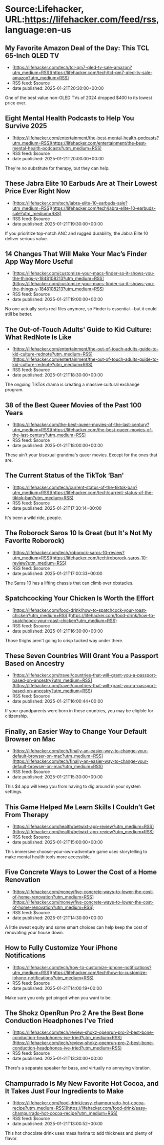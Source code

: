 # Source:Lifehacker, URL:https://lifehacker.com/feed/rss, language:en-us

## My Favorite Amazon Deal of the Day: This TCL 65-Inch QLED TV
 - [https://lifehacker.com/tech/tcl-qm7-qled-tv-sale-amazon?utm_medium=RSS](https://lifehacker.com/tech/tcl-qm7-qled-tv-sale-amazon?utm_medium=RSS)
 - RSS feed: $source
 - date published: 2025-01-21T20:30:00+00:00

One of the best value non-OLED TVs of 2024 dropped $400 to its lowest price ever.

## Eight Mental Health Podcasts to Help You Survive 2025
 - [https://lifehacker.com/entertainment/the-best-mental-health-podcasts?utm_medium=RSS](https://lifehacker.com/entertainment/the-best-mental-health-podcasts?utm_medium=RSS)
 - RSS feed: $source
 - date published: 2025-01-21T20:00:00+00:00

They're no substitute for therapy, but they can help.

## These Jabra Elite 10 Earbuds Are at Their Lowest Price Ever Right Now
 - [https://lifehacker.com/tech/jabra-elite-10-earbuds-sale?utm_medium=RSS](https://lifehacker.com/tech/jabra-elite-10-earbuds-sale?utm_medium=RSS)
 - RSS feed: $source
 - date published: 2025-01-21T19:30:00+00:00

If you prioritize top-notch ANC and rugged durability, the Jabra Elite 10 deliver serious value.

## 14 Changes That Will Make Your Mac’s Finder App Way More Useful
 - [https://lifehacker.com/customize-your-macs-finder-so-it-shows-you-the-things-y-1848108213?utm_medium=RSS](https://lifehacker.com/customize-your-macs-finder-so-it-shows-you-the-things-y-1848108213?utm_medium=RSS)
 - RSS feed: $source
 - date published: 2025-01-21T19:00:00+00:00

No one actually sorts real files anymore, so Finder is essential—but it could still be better.

## The Out-of-Touch Adults' Guide to Kid Culture: What RedNote Is Like
 - [https://lifehacker.com/entertainment/the-out-of-touch-adults-guide-to-kid-culture-rednote?utm_medium=RSS](https://lifehacker.com/entertainment/the-out-of-touch-adults-guide-to-kid-culture-rednote?utm_medium=RSS)
 - RSS feed: $source
 - date published: 2025-01-21T18:30:00+00:00

The ongoing TikTok drama is creating a massive cultural exchange program.

## 38 of the Best Queer Movies of the Past 100 Years
 - [https://lifehacker.com/the-best-queer-movies-of-the-last-century?utm_medium=RSS](https://lifehacker.com/the-best-queer-movies-of-the-last-century?utm_medium=RSS)
 - RSS feed: $source
 - date published: 2025-01-21T18:00:00+00:00

These ain't your bisexual grandma's queer movies. Except for the ones that are.

## The Current Status of the TikTok ‘Ban'
 - [https://lifehacker.com/tech/current-status-of-the-tiktok-ban?utm_medium=RSS](https://lifehacker.com/tech/current-status-of-the-tiktok-ban?utm_medium=RSS)
 - RSS feed: $source
 - date published: 2025-01-21T17:30:14+00:00

It's been a wild ride, people.

## The Roborock Saros 10 Is Great (but It's Not My Favorite Roborock)
 - [https://lifehacker.com/tech/roborock-saros-10-review?utm_medium=RSS](https://lifehacker.com/tech/roborock-saros-10-review?utm_medium=RSS)
 - RSS feed: $source
 - date published: 2025-01-21T17:00:33+00:00

The Saros 10 has a lifting chassis that can climb over obstacles.

## Spatchcocking Your Chicken Is Worth the Effort
 - [https://lifehacker.com/food-drink/how-to-spatchcock-your-roast-chicken?utm_medium=RSS](https://lifehacker.com/food-drink/how-to-spatchcock-your-roast-chicken?utm_medium=RSS)
 - RSS feed: $source
 - date published: 2025-01-21T16:30:00+00:00

Those thighs aren't going to crisp tucked way under there.

## These Seven Countries Will Grant You a Passport Based on Ancestry
 - [https://lifehacker.com/travel/countries-that-will-grant-you-a-passport-based-on-ancestry?utm_medium=RSS](https://lifehacker.com/travel/countries-that-will-grant-you-a-passport-based-on-ancestry?utm_medium=RSS)
 - RSS feed: $source
 - date published: 2025-01-21T16:00:44+00:00

If your grandparents were born in these countries, you may be eligible for citizenship.

## Finally, an Easier Way to Change Your Default Browser on Mac
 - [https://lifehacker.com/tech/finally-an-easier-way-to-change-your-default-browser-on-mac?utm_medium=RSS](https://lifehacker.com/tech/finally-an-easier-way-to-change-your-default-browser-on-mac?utm_medium=RSS)
 - RSS feed: $source
 - date published: 2025-01-21T15:30:00+00:00

This $4 app will keep you from having to dig around in your system settings.

## This Game Helped Me Learn Skills I Couldn’t Get From Therapy
 - [https://lifehacker.com/health/betwixt-app-review?utm_medium=RSS](https://lifehacker.com/health/betwixt-app-review?utm_medium=RSS)
 - RSS feed: $source
 - date published: 2025-01-21T15:00:00+00:00

This immersive choose-your-own-adventure game uses storytelling to make mental health tools more accessible.

## Five Concrete Ways to Lower the Cost of a Home Renovation
 - [https://lifehacker.com/money/five-concrete-ways-to-lower-the-cost-of-home-renovation?utm_medium=RSS](https://lifehacker.com/money/five-concrete-ways-to-lower-the-cost-of-home-renovation?utm_medium=RSS)
 - RSS feed: $source
 - date published: 2025-01-21T14:30:00+00:00

A little sweat equity and some smart choices can help keep the cost of renovating your house down.

## How to Fully Customize Your iPhone Notifications
 - [https://lifehacker.com/tech/how-to-customize-iphone-notifications?utm_medium=RSS](https://lifehacker.com/tech/how-to-customize-iphone-notifications?utm_medium=RSS)
 - RSS feed: $source
 - date published: 2025-01-21T14:00:19+00:00

Make sure you only get pinged when you want to be.

## The Shokz OpenRun Pro 2 Are the Best Bone Conduction Headphones I've Tried
 - [https://lifehacker.com/tech/review-shokz-openrun-pro-2-best-bone-conduction-headphones-ive-tried?utm_medium=RSS](https://lifehacker.com/tech/review-shokz-openrun-pro-2-best-bone-conduction-headphones-ive-tried?utm_medium=RSS)
 - RSS feed: $source
 - date published: 2025-01-21T13:30:00+00:00

There's a separate speaker for bass, and virtually no annoying vibration.

## Champurrado Is My New Favorite Hot Cocoa, and It Takes Just Four Ingredients to Make
 - [https://lifehacker.com/food-drink/easy-champurrado-hot-cocoa-recipe?utm_medium=RSS](https://lifehacker.com/food-drink/easy-champurrado-hot-cocoa-recipe?utm_medium=RSS)
 - RSS feed: $source
 - date published: 2025-01-21T13:00:52+00:00

This hot chocolate drink uses masa harina to add thickness and plenty of flavor.

